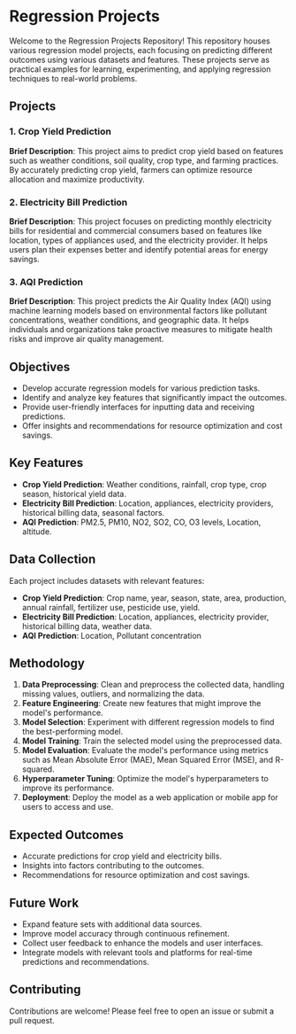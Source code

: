 # Regression Projects

Welcome to the Regression Projects Repository! This repository houses various regression model projects, each focusing on predicting different outcomes using various datasets and features. These projects serve as practical examples for learning, experimenting, and applying regression techniques to real-world problems.

## Projects

### 1. Crop Yield Prediction
**Brief Description**: This project aims to predict crop yield based on features such as weather conditions, soil quality, crop type, and farming practices. By accurately predicting crop yield, farmers can optimize resource allocation and maximize productivity.

### 2. Electricity Bill Prediction
**Brief Description**: This project focuses on predicting monthly electricity bills for residential and commercial consumers based on features like location, types of appliances used, and the electricity provider. It helps users plan their expenses better and identify potential areas for energy savings.

### 3. AQI Prediction
**Brief Description**: This project predicts the Air Quality Index (AQI) using machine learning models based on environmental factors like pollutant concentrations, weather conditions, and geographic data. It helps individuals and organizations take proactive measures to mitigate health risks and improve air quality management.

## Objectives
- Develop accurate regression models for various prediction tasks.
- Identify and analyze key features that significantly impact the outcomes.
- Provide user-friendly interfaces for inputting data and receiving predictions.
- Offer insights and recommendations for resource optimization and cost savings.

## Key Features
- **Crop Yield Prediction**: Weather conditions, rainfall, crop type, crop season, historical yield data.
- **Electricity Bill Prediction**: Location, appliances, electricity providers, historical billing data, seasonal factors.
- **AQI Prediction**: PM2.5, PM10, NO2, SO2, CO, O3 levels, Location, altitude.

## Data Collection
Each project includes datasets with relevant features:
- **Crop Yield Prediction**: Crop name, year, season, state, area, production, annual rainfall, fertilizer use, pesticide use, yield.
- **Electricity Bill Prediction**: Location, appliances, electricity provider, historical billing data, weather data.
- **AQI Prediction**: Location, Pollutant concentration

## Methodology
1. **Data Preprocessing**: Clean and preprocess the collected data, handling missing values, outliers, and normalizing the data.
2. **Feature Engineering**: Create new features that might improve the model's performance.
3. **Model Selection**: Experiment with different regression models to find the best-performing model.
4. **Model Training**: Train the selected model using the preprocessed data.
5. **Model Evaluation**: Evaluate the model's performance using metrics such as Mean Absolute Error (MAE), Mean Squared Error (MSE), and R-squared.
6. **Hyperparameter Tuning**: Optimize the model's hyperparameters to improve its performance.
7. **Deployment**: Deploy the model as a web application or mobile app for users to access and use.

## Expected Outcomes
- Accurate predictions for crop yield and electricity bills.
- Insights into factors contributing to the outcomes.
- Recommendations for resource optimization and cost savings.

## Future Work
- Expand feature sets with additional data sources.
- Improve model accuracy through continuous refinement.
- Collect user feedback to enhance the models and user interfaces.
- Integrate models with relevant tools and platforms for real-time predictions and recommendations.

## Contributing
Contributions are welcome! Please feel free to open an issue or submit a pull request.

